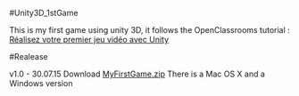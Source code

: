 #Unity3D_1stGame

This is my first game using unity 3D, it follows the OpenClassrooms tutorial :
[Réalisez votre premier jeu vidéo avec Unity](https://openclassrooms.com/courses/realisez-votre-premier-jeu-video-avec-unity)

#Realease

v1.0 - 30.07.15
Download [MyFirstGame.zip](https://github.com/JulianFiol/Unity3D_1stGame/blob/master/MyFirstGame.zip?raw=true)
There is a Mac OS X and a Windows version


 
